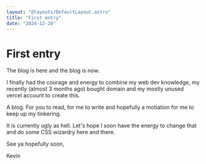 ```yaml
---
layout: "@layouts/DefaultLayout.astro"
title: "First entry"
date: "2024-12-28"
---
```


# First entry

The blog is here and the blog is now.

I finally had the courage and energy to combine my web dev knowledge, my recently (almost 3 months ago) bought domain and my mostly unused vercel account to create this.

A blog. For you to read, for me to write and hopefully a motiation for me to keep up my tinkering.

It is currently ugly as hell. Let's hope I soon have the energy to change that and do some CSS wizardry here and there.

See ya hopefully soon,

Kevin
